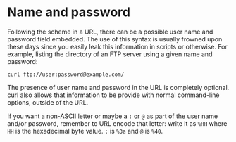 # Name and password

Following the scheme in a URL, there can be a possible user name and password
field embedded. The use of this syntax is usually frowned upon these days
since you easily leak this information in scripts or otherwise. For example,
listing the directory of an FTP server using a given name and password:

    curl ftp://user:password@example.com/

The presence of user name and password in the URL is completely optional. curl
also allows that information to be provide with normal command-line options,
outside of the URL.

If you want a non-ASCII letter or maybe a `:` or `@` as part of the user name
and/or password, remember to URL encode that letter: write it as `%HH` where
`HH` is the hexadecimal byte value. `:` is `%3a` and `@` is `%40`.
